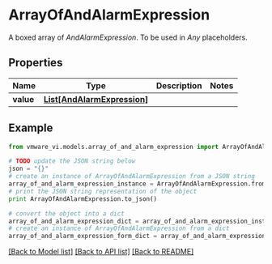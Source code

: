 # ArrayOfAndAlarmExpression

A boxed array of *AndAlarmExpression*. To be used in *Any* placeholders. 

## Properties
Name | Type | Description | Notes
------------ | ------------- | ------------- | -------------
**value** | [**List[AndAlarmExpression]**](AndAlarmExpression.md) |  | 

## Example

```python
from vmware_vi.models.array_of_and_alarm_expression import ArrayOfAndAlarmExpression

# TODO update the JSON string below
json = "{}"
# create an instance of ArrayOfAndAlarmExpression from a JSON string
array_of_and_alarm_expression_instance = ArrayOfAndAlarmExpression.from_json(json)
# print the JSON string representation of the object
print ArrayOfAndAlarmExpression.to_json()

# convert the object into a dict
array_of_and_alarm_expression_dict = array_of_and_alarm_expression_instance.to_dict()
# create an instance of ArrayOfAndAlarmExpression from a dict
array_of_and_alarm_expression_form_dict = array_of_and_alarm_expression.from_dict(array_of_and_alarm_expression_dict)
```
[[Back to Model list]](../README.md#documentation-for-models) [[Back to API list]](../README.md#documentation-for-api-endpoints) [[Back to README]](../README.md)


